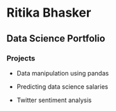 # Ritika Bhasker

## Data Science Portfolio

### Projects
* Data manipulation using pandas 

* Predicting data science salaries 

* Twitter sentiment analysis 


